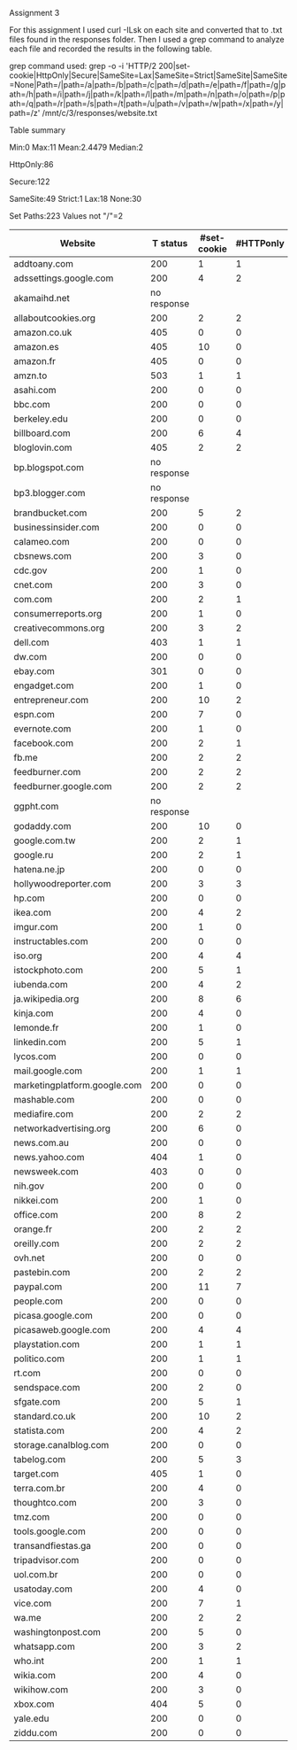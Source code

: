 Assignment 3

For this assignment I used curl -ILsk on each site and converted that to .txt files found in the responses folder.
Then I used a grep command to analyze each file and recorded the results in the following table.

grep command used:
grep -o -i 'HTTP/2 200\|set-cookie\|HttpOnly\|Secure\|SameSite=Lax\|SameSite=Strict\|SameSite\|SameSite=None\|Path=/\|path=/a\|path=/b\|path=/c\|path=/d\|path=/e\|path=/f\|path=/g\|path=/h\|path=/i\|path=/j\|path=/k\|path=/l\|path=/m\|path=/n\|path=/o\|path=/p\|path=/q\|path=/r\|path=/s\|path=/t\|path=/u\|path=/v\|path=/w\|path=/x\|path=/y\|path=/z' /mnt/c/3/responses/website.txt

Table summary 

Min:0       Max:11      Mean:2.4479     Median:2

HttpOnly:86     

Secure:122 

SameSite:49     Strict:1     Lax:18     None:30

Set Paths:223       Values not "/"=2

| Website                    | T status   | #set-cookie    | #HTTPonly      | #secure    | samesite      |  path
| --- | --- | --- | --- | --- | --- | --- |
| addtoany.com               | 200        | 1             |  1           |    1       |    1lax          |  1/
| adssettings.google.com     | 200        | 4             |  2            |   2        |                 |  2/a
| akamaihd.net               | no response 
| allaboutcookies.org        | 200        | 2             |  2            |   0       |    2lax          |  2/
| amazon.co.uk               | 405        | 0             |  0             |  0       |                  |  0
| amazon.es                  | 405        | 10            |  0             |  0       |                  |  10/
| amazon.fr                  | 405        | 0             |  0             |  0       |                 |   0
| amzn.to                    | 503        | 1             |  1             |  1       |                   | 1/
| asahi.com                  | 200        | 0             |  0             |  0       |                   | 0
| bbc.com                    | 200        | 0             |  0             |  0       |                  |  0
| berkeley.edu               | 200        | 0             |  0             |  0       |                  |  0
| billboard.com              | 200        | 6             |  4             |  3       | 3none/lax        |  6/
| bloglovin.com              | 405        | 2             |  2             |  0       |                   | 2/
| bp.blogspot.com            | no response 
| bp3.blogger.com            | no response 
| brandbucket.com            | 200        | 5             |  2              | 0         |  2lax          |  5/
| businessinsider.com        | 200        | 0             |  0              | 0        |                 |  0
| calameo.com                | 200        | 0             |  0              | 0        |                  | 0
| cbsnews.com                | 200        | 3             |  0              | 0        |                 |  3/
| cdc.gov                    | 200        | 1             |  0              | 0        |                  | 1/
| cnet.com                   | 200        | 3             |  0              | 3         |                |  3/
| com.com                    | 200        | 2             |  1              | 0         |                 | 2/
| consumerreports.org        | 200        | 1             |  0              | 0        |                 |  1/
| creativecommons.org        | 200        | 3             |  2              | 0         |  2lax           | 3/
| dell.com                   | 403        | 1             |  1              | 1         |  1none         |  1/
| dw.com                     | 200        | 0             |  0              | 0         |                |  0
| ebay.com                   | 301        | 0             |  0              | 0        |                  | 0
| engadget.com               | 200        | 1             |  0              | 2        |                  | 1/
| entrepreneur.com           | 200        | 10            |  2              | 0        |                  | 10/
| espn.com                   | 200        | 7             |  0              | 0        |                  | 7/
| evernote.com               | 200        | 1             |  0              | 1       |                  |  1/
| facebook.com               | 200        | 2             |  1              | 2        |                 |  2/
| fb.me                      | 200        | 2             |  2              | 2        |                  | 2/
| feedburner.com             | 200        | 2             |  2              | 1       |                  |  2/
| feedburner.google.com      | 200        | 2             |  2              | 1       |                 |   2/
| ggpht.com                  | no response                                                                     
| godaddy.com                | 200        | 10            |  0              | 1        |                |   10/
| google.com.tw              | 200        | 2              | 1             |  1        |                 |  2/
| google.ru                  | 200        | 2              | 1              | 1       |                  |  2/
| hatena.ne.jp               | 200        | 0             |  0              | 0       |                  |  0
| hollywoodreporter.com      | 200        | 3            |   3              | 2       |  2none/1lax      |  3/
| hp.com                     | 200        | 0             |  0              | 1        |                 |  0
| ikea.com                   | 200        | 4             |  2              | 1        |                 |  4/
| imgur.com                  | 200        | 1             |  0             |  1        |                 |  1/
| instructables.com          | 200        | 0              | 0              | 0        |                 |  0
| iso.org                    | 200        | 4             |  4              | 2        |   2none         |  4/
| istockphoto.com            | 200        | 5             |  1              | 0       |                  |  5/
| iubenda.com                | 200        | 4             |  2              | 2         |                |  4/
| ja.wikipedia.org           | 200        | 8             |  6              | 8        |                |   8/
| kinja.com                  | 200        | 4             |  0              | 3        |   2none         |  4/
| lemonde.fr                 | 200        | 1             |  0              | 1        |                 |  1/
| linkedin.com               | 200        | 5            |   1              | 5        |   5none         |  5/
| lycos.com                  | 200        | 0             |  0              | 0        |                 |  0
| mail.google.com            | 200        | 1             |  1              | 1        |                  | 1/
| marketingplatform.google.com | 200       | 0            |   0             |  0       |                  |  0
| mashable.com               | 200        | 0             |  0              | 0          |               |  0
| mediafire.com              | 200        | 2             |  2              | 0         |  1lax         |   2/
| networkadvertising.org     | 200        | 6             |  0             |  2         |  2none        |   4/
| news.com.au                | 200        | 0             |  0              | 0         |                |  0
| news.yahoo.com             | 404        | 1             |  0              | 0         |                |  1/
| newsweek.com               | 403        | 0             |  0              | 0         |                |  0
| nih.gov                    | 200        | 0              | 0              | 0         |                |  0
| nikkei.com                 | 200        | 1              | 0             |  0         |  1lax         |   1/
| office.com                 | 200        | 8             |  2             |  3         |  2none         |  8/
| orange.fr                  | 200        | 2             |  2              | 2         |  2none         |  2/
| oreilly.com                | 200        | 2              | 2              | 1         |  1none         |  2/
| ovh.net                    | 200        | 0             |  0              | 0         |                |  0
| pastebin.com               | 200        | 2             |  2              | 1         |  1lax          |  2/
| paypal.com                 | 200        | 11            |  7             |  12        |                |  11/
| people.com                 | 200        | 0             |  0             |  0         |               |   0
| picasa.google.com          | 200        | 0             |  0             |  0         |                |  0
| picasaweb.google.com       | 200        | 4            |   4              | 1         |                |  4/
| playstation.com            | 200        | 1             |  1              | 0         |                |  1/
| politico.com               | 200        | 1             |  1              | 1         |  1lax          |  1/
| rt.com                     | 200        | 0             |  0              | 0         |                 | 0
| sendspace.com              | 200        | 2             |  0             |  0         |                 | 2/
| sfgate.com                 | 200        | 5             |  1            |   4       | 1strict/1none    |  5/
| standard.co.uk             | 200        | 10            |  2             |  6           |               | 10/
| statista.com               | 200        | 4             |  2              | 4          |               |  4/
| storage.canalblog.com      | 200        | 0             |  0             |  0           |              |  0
| tabelog.com                | 200        | 5              | 3             |  4          |               |  5/
| target.com                 | 405        | 1             |  0            |   0          |               |  1/
| terra.com.br               | 200        | 4             |  0            |   4          |              |   2/
| thoughtco.com              | 200        | 3             |  0             |  0          |              |   3/
| tmz.com                    | 200        | 0             |  0             |  0          |              |   0
| tools.google.com           | 200        | 0             |  0              | 0          |              |   0
| transandfiestas.ga         | 200        | 0             |  0              | 0          |              |   0
| tripadvisor.com            | 200        | 0             |  0              | 0          |              |   0
| uol.com.br                 | 200        | 0             |  0              | 0          |               |  0
| usatoday.com               | 200        | 4              | 0              | 6          | 4lax          |  4/
| vice.com                   | 200        | 7             |  1              | 1          |               |  6/
| wa.me                      | 200        | 2             |  2              | 2           |              |  2/
| washingtonpost.com         | 200        | 5             |  0              | 6          | 4none         |  4/
| whatsapp.com               | 200        | 3             |  2             |  3          |              |   3/
| who.int                    | 200        | 1             |  1              | 1          | 1lax         |   1/
| wikia.com                  | 200        | 4             |  0              | 4         |  3none        |   3/
| wikihow.com                | 200        | 3             |  0              | 3          |                | 3/
| xbox.com                   | 404        | 5             |  0              | 0          |               |  2/
| yale.edu                   | 200        | 0             |  0              | 0          |               |  0
| ziddu.com                  | 200        | 0             |  0              | 0          |                | 0

